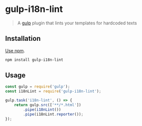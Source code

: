 # gulp-i18n-lint

> A [gulp](http://gulpjs.com/) plugin that lints your templates for hardcoded texts

## Installation

[Use npm](https://docs.npmjs.com/cli/install).

```sh
npm install gulp-i18n-lint
```

## Usage

```javascript
const gulp = require('gulp');
const i18nLint = require('gulp-i18n-lint');

gulp.task('i18n-lint', () => {
    return gulp.src(['**/*.html'])
        .pipe(i18nLint())
        .pipe(i18nLint.reporter());
});
